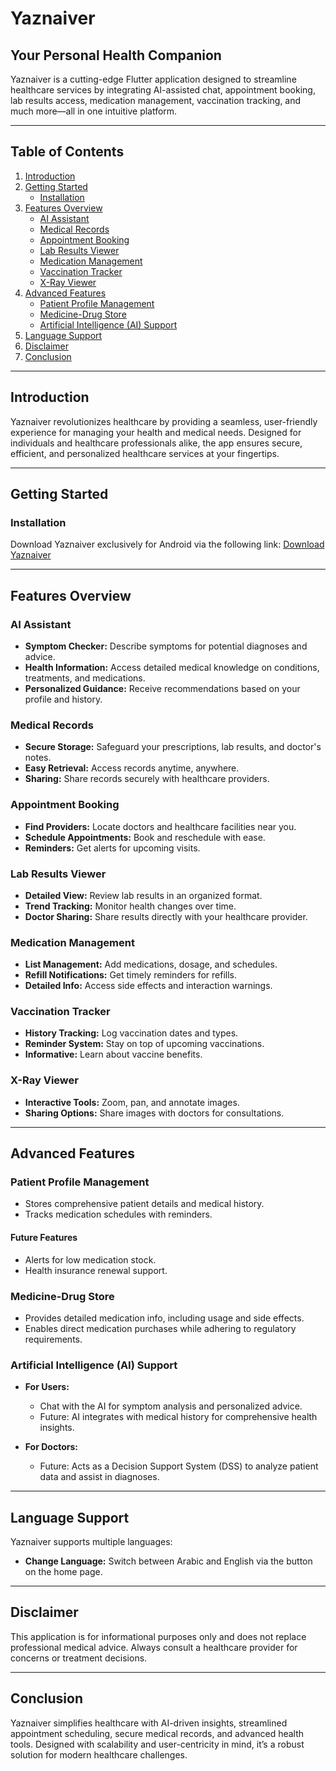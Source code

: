 # Yaznaiver
## Your Personal Health Companion

Yaznaiver is a cutting-edge Flutter application designed to streamline healthcare services by integrating AI-assisted chat, appointment booking, lab results access, medication management, vaccination tracking, and much more—all in one intuitive platform.

---

## Table of Contents

1. [Introduction](#introduction)
2. [Getting Started](#getting-started)
   - [Installation](#installation)
3. [Features Overview](#features-overview)
   - [AI Assistant](#ai-assistant)
   - [Medical Records](#medical-records)
   - [Appointment Booking](#appointment-booking)
   - [Lab Results Viewer](#lab-results-viewer)
   - [Medication Management](#medication-management)
   - [Vaccination Tracker](#vaccination-tracker)
   - [X-Ray Viewer](#x-ray-viewer)
4. [Advanced Features](#advanced-features)
   - [Patient Profile Management](#patient-profile-management)
   - [Medicine-Drug Store](#medicine-drug-store)
   - [Artificial Intelligence (AI) Support](#artificial-intelligence-ai-support)
5. [Language Support](#language-support)
6. [Disclaimer](#disclaimer)
7. [Conclusion](#conclusion)

---

## Introduction

Yaznaiver revolutionizes healthcare by providing a seamless, user-friendly experience for managing your health and medical needs. Designed for individuals and healthcare professionals alike, the app ensures secure, efficient, and personalized healthcare services at your fingertips.

---

## Getting Started

### Installation
Download Yaznaiver exclusively for Android via the following link:
[Download Yaznaiver](https://drive.google.com/drive/folders/1Ff_PapX_9jS7NkWQ_SuGbIjQ98BtuK47?usp=drive_link)

---

## Features Overview

### AI Assistant
- **Symptom Checker:** Describe symptoms for potential diagnoses and advice.
- **Health Information:** Access detailed medical knowledge on conditions, treatments, and medications.
- **Personalized Guidance:** Receive recommendations based on your profile and history.

### Medical Records
- **Secure Storage:** Safeguard your prescriptions, lab results, and doctor's notes.
- **Easy Retrieval:** Access records anytime, anywhere.
- **Sharing:** Share records securely with healthcare providers.

### Appointment Booking
- **Find Providers:** Locate doctors and healthcare facilities near you.
- **Schedule Appointments:** Book and reschedule with ease.
- **Reminders:** Get alerts for upcoming visits.

### Lab Results Viewer
- **Detailed View:** Review lab results in an organized format.
- **Trend Tracking:** Monitor health changes over time.
- **Doctor Sharing:** Share results directly with your healthcare provider.

### Medication Management
- **List Management:** Add medications, dosage, and schedules.
- **Refill Notifications:** Get timely reminders for refills.
- **Detailed Info:** Access side effects and interaction warnings.

### Vaccination Tracker
- **History Tracking:** Log vaccination dates and types.
- **Reminder System:** Stay on top of upcoming vaccinations.
- **Informative:** Learn about vaccine benefits.

### X-Ray Viewer
- **Interactive Tools:** Zoom, pan, and annotate images.
- **Sharing Options:** Share images with doctors for consultations.

---

## Advanced Features

### Patient Profile Management
- Stores comprehensive patient details and medical history.
- Tracks medication schedules with reminders.

#### Future Features
- Alerts for low medication stock.
- Health insurance renewal support.

### Medicine-Drug Store
- Provides detailed medication info, including usage and side effects.
- Enables direct medication purchases while adhering to regulatory requirements.

### Artificial Intelligence (AI) Support
- **For Users:**
  - Chat with the AI for symptom analysis and personalized advice.
  - Future: AI integrates with medical history for comprehensive health insights.

- **For Doctors:**
  - Future: Acts as a Decision Support System (DSS) to analyze patient data and assist in diagnoses.

---

## Language Support

Yaznaiver supports multiple languages:
- **Change Language:** Switch between Arabic and English via the button on the home page.

---

## Disclaimer

This application is for informational purposes only and does not replace professional medical advice. Always consult a healthcare provider for concerns or treatment decisions.

---

## Conclusion

Yaznaiver simplifies healthcare with AI-driven insights, streamlined appointment scheduling, secure medical records, and advanced health tools. Designed with scalability and user-centricity in mind, it’s a robust solution for modern healthcare challenges.
